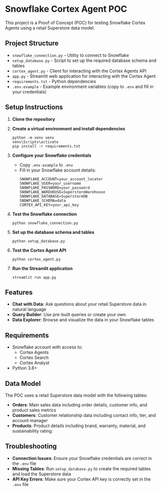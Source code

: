 # Snowflake Cortex Agent POC

This project is a Proof of Concept (POC) for testing Snowflake Cortex Agents using a retail Superstore data model.

## Project Structure

- `snowflake_connection.py` - Utility to connect to Snowflake
- `setup_database.py` - Script to set up the required database schema and tables
- `cortex_agent.py` - Client for interacting with the Cortex Agents API
- `app.py` - Streamlit web application for interacting with the Cortex Agent
- `requirements.txt` - Python dependencies
- `.env.example` - Example environment variables (copy to `.env` and fill in your credentials)

## Setup Instructions

1. **Clone the repository**

2. **Create a virtual environment and install dependencies**
   ```
   python -m venv venv
   venv\Scripts\activate
   pip install -r requirements.txt
   ```

3. **Configure your Snowflake credentials**
   - Copy `.env.example` to `.env`
   - Fill in your Snowflake account details:
     ```
     SNOWFLAKE_ACCOUNT=your_account_locator
     SNOWFLAKE_USER=your_username
     SNOWFLAKE_PASSWORD=your_password
     SNOWFLAKE_WAREHOUSE=SuperstoreWarehouse
     SNOWFLAKE_DATABASE=SuperstoreDB
     SNOWFLAKE_SCHEMA=data
     CORTEX_API_KEY=your_api_key
     ```

4. **Test the Snowflake connection**
   ```
   python snowflake_connection.py
   ```

5. **Set up the database schema and tables**
   ```
   python setup_database.py
   ```

6. **Test the Cortex Agent API**
   ```
   python cortex_agent.py
   ```

7. **Run the Streamlit application**
   ```
   streamlit run app.py
   ```

## Features

- **Chat with Data**: Ask questions about your retail Superstore data in natural language
- **Query Builder**: Use pre-built queries or create your own
- **Data Explorer**: Browse and visualize the data in your Snowflake tables

## Requirements

- Snowflake account with access to:
  - Cortex Agents
  - Cortex Search
  - Cortex Analyst
- Python 3.8+

## Data Model

The POC uses a retail Superstore data model with the following tables:

- **Orders**: Main sales data including order details, customer info, and product sales metrics
- **Customers**: Customer relationship data including contact info, tier, and account manager
- **Products**: Product details including brand, warranty, material, and sustainability rating

## Troubleshooting

- **Connection Issues**: Ensure your Snowflake credentials are correct in the `.env` file
- **Missing Tables**: Run `setup_database.py` to create the required tables and load the Superstore data
- **API Key Errors**: Make sure your Cortex API key is correctly set in the `.env` file
